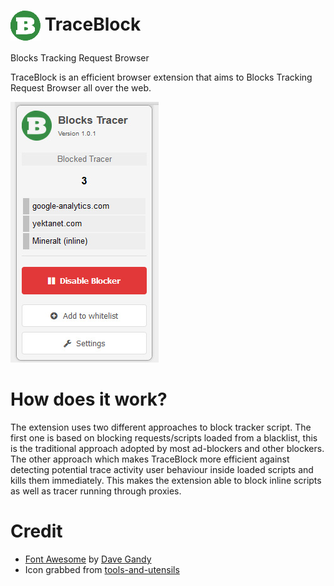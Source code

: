 # <img src="/icons/icon1.png" align="absmiddle"> TraceBlock
Blocks Tracking Request Browser

TraceBlock is an efficient browser extension that aims to Blocks Tracking Request Browser all over the web.


![Alt text](/screenshot.jpg)

# How does it work?
The extension uses two different approaches to block tracker script. The first one is based on blocking requests/scripts loaded from a blacklist, this is the traditional approach adopted by most ad-blockers and other blockers. The other approach which makes TraceBlock more efficient against detecting potential trace activity user behaviour inside loaded scripts and kills them immediately. This makes the extension able to block inline scripts as well as tracer running through proxies.

# Credit
- [Font Awesome](http://fontawesome.io/) by [Dave Gandy](https://github.com/davegandy)
- Icon grabbed from [tools-and-utensils](https://www.shareicon.net/author/tools-and-utensils)

